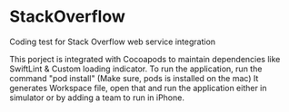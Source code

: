# StackOverflow
Coding test for Stack Overflow web service integration

This porject is integrated with Cocoapods to maintain dependencies like SwiftLint & Custom loading indicator.
To run the application, run the command "pod install" (Make sure, pods is installed on the mac)
It generates Workspace file, open that and run the application either in simulator or by adding a team to run in iPhone.
